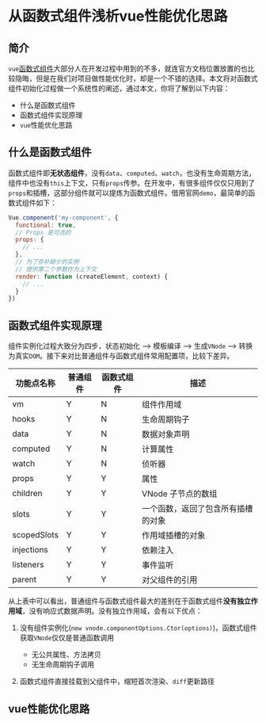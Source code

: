 # 从函数式组件浅析vue性能优化思路

## 简介

`vue`[函数式组件](https://cn.vuejs.org/v2/guide/render-function.html#%E5%87%BD%E6%95%B0%E5%BC%8F%E7%BB%84%E4%BB%B6)大部分人在开发过程中用到的不多，就连官方文档位置放置的也比较隐晦，但是在我们对项目做性能优化时，却是一个不错的选择。本文将对函数式组件初始化过程做一个系统性的阐述，通过本文，你将了解到以下内容：

- 什么是函数式组件
- 函数式组件实现原理
- `vue`性能优化思路

## 什么是函数式组件

函数式组件即**无状态组件**，没有`data`、`computed`、`watch`，也没有生命周期方法，组件中也没有`this`上下文，只有`props`传参。在开发中，有很多组件仅仅只用到了`props`和插槽，这部分组件就可以提炼为函数式组件。借用官网`demo`，最简单的函数式组件如下：

```JavaScript
Vue.component('my-component', {
  functional: true,
  // Props 是可选的
  props: {
    // ...
  },
  // 为了弥补缺少的实例
  // 提供第二个参数作为上下文
  render: function (createElement, context) {
    // ...
  }
})
```

## 函数式组件实现原理

组件实例化过程大致分为四步，状态初始化 --> 模板编译 --> 生成`VNode` --> 转换为真实`DOM`。接下来对比普通组件与函数式组件常用配置项，比较下差异。

| 功能点名称 | 普通组件 | 函数式组件 | 描述 |
| ---- | ---- | ---- | ---- |
| vm | Y | N | 组件作用域 |
| hooks | Y | N | 生命周期钩子 |
| data | Y | N | 数据对象声明 |
| computed | Y | N | 计算属性 |
| watch | Y | N | 侦听器 |
| props | Y | Y | 属性 |
| children | Y | Y | VNode 子节点的数组 |
| slots | Y | Y | 一个函数，返回了包含所有插槽的对象 |
| scopedSlots | Y | Y | 作用域插槽的对象 |
| injections | Y | Y | 依赖注入 |
| listeners | Y | Y | 事件监听 |
| parent | Y | Y | 对父组件的引用 |

从上表中可以看出，普通组件与函数式组件最大的差别在于函数式组件**没有独立作用域**，没有响应式数据声明。没有独立作用域，会有以下优点：

1. 没有组件实例化(`new vnode.componentOptions.Ctor(options)`)，函数式组件获取`VNode`仅仅是普通函数调用

   - 无公共属性、方法拷贝
   - 无生命周期钩子调用

2. 函数式组件直接挂载到父组件中，缩短首次渲染、`diff`更新路径

## vue性能优化思路
